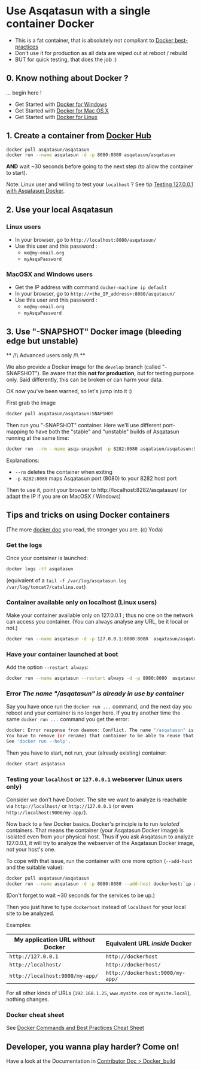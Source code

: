 # Use Asqatasun with a single container Docker

- This is a fat container, that is absolutely not compliant to [Docker best-practices](https://docs.docker.com/articles/dockerfile_best-practices/)
- Don't use it for production as all data are wiped out at reboot / rebuild
- BUT for quick testing, that does the job :)

## 0. Know nothing about Docker ?

... begin here !

* Get Started with [Docker for Windows](https://docs.docker.com/windows/)
* Get Started with [Docker for Mac OS X](https://docs.docker.com/mac/)
* Get Started with [Docker for Linux](https://docs.docker.com/linux/)

## 1. Create a container from [Docker Hub](https://hub.docker.com/r/asqatasun/asqatasun/)

```sh
docker pull asqatasun/asqatasun  
docker run --name asqatasun -d -p 8080:8080 asqatasun/asqatasun
```

**AND** wait ~30 seconds before going to the next step (to allow the container to start).

Note: Linux user and willing to test your `localhost` ? See tip [Testing 127.0.0.1 with Asqatasun Docker](#testing-localhost-127.0.0.1-with-Asqatasun-Docker).

## 2. Use your local Asqatasun

### Linux users

* In your browser, go to `http://localhost:8080/asqatasun/` 
* Use this user and this password :
    * `me@my-email.org`
    * `myAsqaPassword`

### MacOSX and Windows users

* Get the IP address with command `docker-machine ip default`
* In your browser, go to `http://<the_IP_address>:8080/asqatasun/` 
* Use this user and this password :
    * `me@my-email.org`
    * `myAsqaPassword`

## 3. Use "-SNAPSHOT" Docker image (bleeding edge but unstable)

** /!\ Advanced users only /!\ **

We also provide a Docker image for the `develop` branch (called "-SNAPSHOT"). Be aware that this **not for production**, but for testing purpose only. Said differently, this can be broken or can harm your data.

OK now you've been warned, so let's jump into it :) 

First grab the image

```sh
docker pull asqatasun/asqatasun:SNAPSHOT
```

Then run you "-SNAPSHOT" container. Here we'll use different port-mapping to have both the "stable" and "unstable" builds of Asqatasun running at the same time:

```sh
docker run --rm --name asqa-snapshot -p 8282:8080 asqatasun/asqatasun:SNAPSHOT
```

Explanations:

* `--rm` deletes the container when exiting
* `-p 8282:8080` maps Asqatasun port (8080) to your 8282 host port

Then to use it, point your browser to http://localhost:8282/asqatasun/ (or adapt the IP if you are on MacOSX / Windows)

<h2 id="docker-tips-tricks">Tips and tricks on using Docker containers</h2>

(The more [docker doc](https://docs.docker.com/engine/userguide/containers/usingdocker/) you read, the stronger you are. (c) Yoda)

### Get the logs

Once your container is launched:

```sh
docker logs -tf asqatasun 
```

(equivalent of a `tail -f /var/log/asqatasun.log /var/log/tomcat7/catalina.out`)

### Container available only on localhost (Linux users)

Make your container available only on 127.0.0.1 ; thus no one on the network can access you container. (You can always analyse any URL, be it local or not.)

```sh
docker run --name asqatasun -d -p 127.0.0.1:8080:8080  asqatasun/asqatasun  
```

### Have your container launched at boot

Add the option `--restart always`:

```sh
docker run --name asqatasun --restart always -d -p 8080:8080  asqatasun/asqatasun  
```

### Error *The name "/asqatasun" is already in use by container*

Say you have once run the `docker run ...` command, and the next day you reboot and your container is no longer here. If you try another time the same `docker run ...` command you get the error:

```sh
docker: Error response from daemon: Conflict. The name "/asqatasun" is already in use by container c3aa3d084d0f3f2053e746c3374cb746b96b9600d988de76d7ded244ad27302d. 
You have to remove (or rename) that container to be able to reuse that name.
See 'docker run --help'.
```

Then you have to start, not run, your (already existing) container:

```sh
docker start asqatasun
```

<h3 id="testing-localhost-127.0.0.1-with-Asqatasun-Docker">Testing your <code>localhost</code> or <code>127.0.0.1</code> webserver (Linux users only)</h3>

Consider we don't have Docker. The site we want to analyze is reachable via `http://localhost/`
or `http://127.0.0.1` (or even `http://localhost:9000/my-app/`).

Now back to a few Docker basics. Docker's principle is to run *isolated* containers. That means
the container (your Asqatasun Docker image) is isolated even from your physical host.
Thus if you ask Asqatasun to analyze 127.0.0.1, it will try to analyze the webserver of the
Asqatasun Docker image, not your host's one.

To cope with that issue, run the container with one more option (`--add-host` and the suitable value):

```sh
docker pull asqatasun/asqatasun  
docker run --name asqatasun -d -p 8080:8080 --add-host dockerhost:`ip addr show docker0 | grep 'inet ' | awk '{print $2}' | cut -d/ -f1'` asqatasun/asqatasun
```

(Don't forget to wait ~30 seconds for the services to be up.)

Then you just have to type `dockerhost` instead of `localhost` for your local site to be analyzed.

Examples:

My application URL *without* Docker | Equivalent URL *inside* Docker
------------------------------------|------------------------------
`http://127.0.0.1`                  | `http://dockerhost`
`http://localhost/`                 | `http://dockerhost/`
`http://localhost:9000/my-app/`     | `http://dockerhost:9000/my-app/`

For all other kinds of URLs (`192.168.1.25`, `www.mysite.com` or `mysite.local`), nothing changes.

### Docker cheat sheet

See [Docker Commands and Best Practices Cheat Sheet](http://zeroturnaround.com/rebellabs/docker-commands-and-best-practices-cheat-sheet/)

## Developer, you wanna play harder? Come on!

Have a look at the Documentation in [Contributor Doc > Docker_build](http://doc.asqatasun.org/en/30_Contributor_doc/Docker_build.html)

